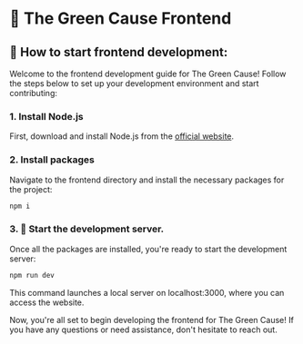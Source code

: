 # 🌳 The Green Cause Frontend

## 🚀 How to start frontend development:

Welcome to the frontend development guide for The Green Cause! Follow the steps below to set up your development environment and start contributing:

### 1. Install Node.js
First, download and install Node.js from the [official website](https://nodejs.org/).

### 2. Install packages
Navigate to the frontend directory and install the necessary packages for the project:
```bash
npm i
```

### 3. 🚀 Start the development server.
Once all the packages are installed, you're ready to start the development server:
```bash
npm run dev
```
This command launches a local server on localhost:3000, where you can access the website.

Now, you're all set to begin developing the frontend for The Green Cause! If you have any questions or need assistance, don't hesitate to reach out.
